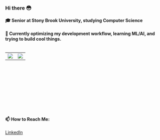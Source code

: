### Hi there 😳

#### 🎓 Senior at Stony Brook University, studying Computer Science

#### 🤔 Currently optimizing my development workflow, learning ML/AI, and trying to build cool things.

<svg width="100%" height="200">
  <foreignObject width="100%" height="100%">
    <table xmlns="http://www.w3.org/1999/xhtml" cellpadding="0" cellspacing="20">
      <tr>
        <td>
          <img src="https://github-readme-stats.vercel.app/api?username=nitsujiang&show_icons=true&theme=radical" />
        </td>
        <td>
          <img src="https://github-readme-stats.vercel.app/api/top-langs/?username=nitsujiang&theme=radical&layout=compact" />
        </td>
      </tr>
    </table>
  </foreignObject>
</svg>

#### 📫 How to Reach Me:
[LinkedIn](https://www.linkedin.com/in/jusjiang/)
